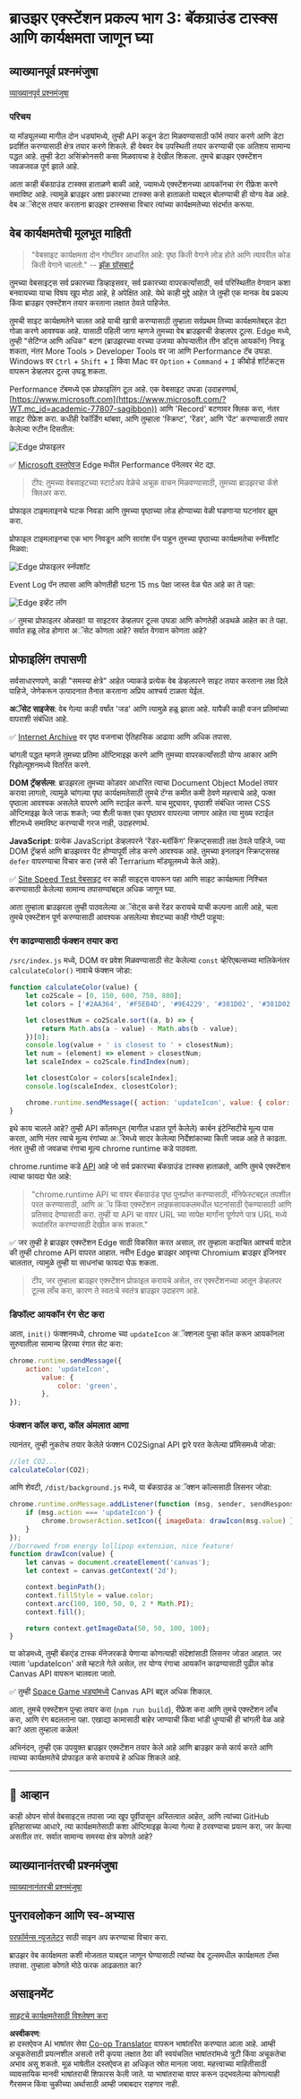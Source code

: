 <!--
CO_OP_TRANSLATOR_METADATA:
{
  "original_hash": "f198c6b817b4b2a99749f4662e7cae98",
  "translation_date": "2025-08-25T23:45:31+00:00",
  "source_file": "5-browser-extension/3-background-tasks-and-performance/README.md",
  "language_code": "mr"
}
-->
# ब्राउझर एक्स्टेंशन प्रकल्प भाग 3: बॅकग्राउंड टास्क्स आणि कार्यक्षमता जाणून घ्या

## व्याख्यानपूर्व प्रश्नमंजुषा

[व्याख्यानपूर्व प्रश्नमंजुषा](https://ashy-river-0debb7803.1.azurestaticapps.net/quiz/27)

### परिचय

या मॉड्यूलच्या मागील दोन धड्यांमध्ये, तुम्ही API कडून डेटा मिळवण्यासाठी फॉर्म तयार करणे आणि डेटा प्रदर्शित करण्यासाठी क्षेत्र तयार करणे शिकले. ही वेबवर वेब उपस्थिती तयार करण्याची एक अतिशय सामान्य पद्धत आहे. तुम्ही डेटा असिंक्रोनसरी कसा मिळवायचा हे देखील शिकला. तुमचे ब्राउझर एक्स्टेंशन जवळजवळ पूर्ण झाले आहे.

आता काही बॅकग्राउंड टास्क्स हाताळणे बाकी आहे, ज्यामध्ये एक्स्टेंशनच्या आयकॉनचा रंग रीफ्रेश करणे समाविष्ट आहे. त्यामुळे ब्राउझर अशा प्रकारच्या टास्क्स कसे हाताळतो याबद्दल बोलण्याची ही योग्य वेळ आहे. वेब अॅसेट्स तयार करताना ब्राउझर टास्क्सचा विचार त्यांच्या कार्यक्षमतेच्या संदर्भात करूया.

## वेब कार्यक्षमतेची मूलभूत माहिती

> "वेबसाइट कार्यक्षमता दोन गोष्टींवर आधारित आहे: पृष्ठ किती वेगाने लोड होते आणि त्यावरील कोड किती वेगाने चालतो." -- [झॅक ग्रॉसबार्ट](https://www.smashingmagazine.com/2012/06/javascript-profiling-chrome-developer-tools/)

तुमच्या वेबसाइट्स सर्व प्रकारच्या डिव्हाइसवर, सर्व प्रकारच्या वापरकर्त्यांसाठी, सर्व परिस्थितीत वेगवान कशा बनवायच्या याचा विषय खूप मोठा आहे, हे अपेक्षित आहे. येथे काही मुद्दे आहेत जे तुम्ही एक मानक वेब प्रकल्प किंवा ब्राउझर एक्स्टेंशन तयार करताना लक्षात ठेवले पाहिजेत.

तुमची साइट कार्यक्षमतेने चालत आहे याची खात्री करण्यासाठी तुम्हाला सर्वप्रथम तिच्या कार्यक्षमतेबद्दल डेटा गोळा करणे आवश्यक आहे. यासाठी पहिली जागा म्हणजे तुमच्या वेब ब्राउझरची डेव्हलपर टूल्स. Edge मध्ये, तुम्ही "सेटिंग्ज आणि अधिक" बटण (ब्राउझरच्या वरच्या उजव्या कोपऱ्यातील तीन डॉट्स आयकॉन) निवडू शकता, नंतर More Tools > Developer Tools वर जा आणि Performance टॅब उघडा. Windows वर `Ctrl` + `Shift` + `I` किंवा Mac वर `Option` + `Command` + `I` कीबोर्ड शॉर्टकट्स वापरून डेव्हलपर टूल्स उघडू शकता.

Performance टॅबमध्ये एक प्रोफाइलिंग टूल आहे. एक वेबसाइट उघडा (उदाहरणार्थ, [https://www.microsoft.com](https://www.microsoft.com/?WT.mc_id=academic-77807-sagibbon)) आणि 'Record' बटणावर क्लिक करा, नंतर साइट रीफ्रेश करा. कधीही रेकॉर्डिंग थांबवा, आणि तुम्हाला 'स्क्रिप्ट', 'रेंडर', आणि 'पेंट' करण्यासाठी तयार केलेल्या रुटीन दिसतील:

![Edge प्रोफाइलर](../../../../translated_images/profiler.5a4a62479c5df01cfec9aab74173dba13f91d2c968e1a1ae434c26165792df15.mr.png)

✅ [Microsoft दस्तऐवज](https://docs.microsoft.com/microsoft-edge/devtools-guide/performance/?WT.mc_id=academic-77807-sagibbon) Edge मधील Performance पॅनेलवर भेट द्या.

> टीप: तुमच्या वेबसाइटच्या स्टार्टअप वेळेचे अचूक वाचन मिळवण्यासाठी, तुमच्या ब्राउझरचा कॅशे क्लिअर करा.

प्रोफाइल टाइमलाइनचे घटक निवडा आणि तुमच्या पृष्ठाच्या लोड होण्याच्या वेळी घडणाऱ्या घटनांवर झूम करा.

प्रोफाइल टाइमलाइनचा एक भाग निवडून आणि सारांश पॅन पाहून तुमच्या पृष्ठाच्या कार्यक्षमतेचा स्नॅपशॉट मिळवा:

![Edge प्रोफाइलर स्नॅपशॉट](../../../../translated_images/snapshot.97750180ebcad73794a3594b36925eb5c8dbaac9e03fec7f9b974188c9ac63c7.mr.png)

Event Log पॅन तपासा आणि कोणतीही घटना 15 ms पेक्षा जास्त वेळ घेत आहे का ते पहा:

![Edge इव्हेंट लॉग](../../../../translated_images/log.804026979f3707e00eebcfa028b2b5a88cec6292f858767bb6703afba65a7d9c.mr.png)

✅ तुमचा प्रोफाइलर ओळखा! या साइटवर डेव्हलपर टूल्स उघडा आणि कोणतेही अडथळे आहेत का ते पहा. सर्वात हळू लोड होणारा अॅसेट कोणता आहे? सर्वात वेगवान कोणता आहे?

## प्रोफाइलिंग तपासणी

सर्वसाधारणपणे, काही "समस्या क्षेत्रे" आहेत ज्याकडे प्रत्येक वेब डेव्हलपरने साइट तयार करताना लक्ष दिले पाहिजे, जेणेकरून उत्पादनात तैनात करताना अप्रिय आश्चर्य टाळता येईल.

**अॅसेट साइजेस**: वेब गेल्या काही वर्षांत 'जड' आणि त्यामुळे हळू झाला आहे. यापैकी काही वजन प्रतिमांच्या वापराशी संबंधित आहे.

✅ [Internet Archive](https://httparchive.org/reports/page-weight) वर पृष्ठ वजनाचा ऐतिहासिक आढावा आणि अधिक तपासा.

चांगली पद्धत म्हणजे तुमच्या प्रतिमा ऑप्टिमाइझ करणे आणि तुमच्या वापरकर्त्यांसाठी योग्य आकार आणि रिझोल्यूशनमध्ये वितरित करणे.

**DOM ट्रॅव्हर्सल्स**: ब्राउझरला तुमच्या कोडवर आधारित त्याचा Document Object Model तयार करावा लागतो, त्यामुळे चांगल्या पृष्ठ कार्यक्षमतेसाठी तुमचे टॅग्स कमीत कमी ठेवणे महत्त्वाचे आहे, फक्त पृष्ठाला आवश्यक असलेले वापरणे आणि स्टाईल करणे. याच मुद्द्यावर, पृष्ठाशी संबंधित जास्त CSS ऑप्टिमाइझ केले जाऊ शकते; ज्या शैली फक्त एका पृष्ठावर वापरल्या जाणार आहेत त्या मुख्य स्टाईल शीटमध्ये समाविष्ट करण्याची गरज नाही, उदाहरणार्थ.

**JavaScript**: प्रत्येक JavaScript डेव्हलपरने 'रेंडर-ब्लॉकिंग' स्क्रिप्ट्ससाठी लक्ष ठेवले पाहिजे, ज्या DOM ट्रॅव्हर्स आणि ब्राउझरवर पेंट होण्यापूर्वी लोड करणे आवश्यक आहे. तुमच्या इनलाइन स्क्रिप्ट्ससह `defer` वापरण्याचा विचार करा (जसे की Terrarium मॉड्यूलमध्ये केले आहे).

✅ [Site Speed Test वेबसाइट](https://www.webpagetest.org/) वर काही साइट्स वापरून पहा आणि साइट कार्यक्षमता निश्चित करण्यासाठी केलेल्या सामान्य तपासण्यांबद्दल अधिक जाणून घ्या.

आता तुम्हाला ब्राउझरला तुम्ही पाठवलेल्या अॅसेट्स कसे रेंडर करायचे याची कल्पना आली आहे, चला तुमचे एक्स्टेंशन पूर्ण करण्यासाठी आवश्यक असलेल्या शेवटच्या काही गोष्टी पाहूया:

### रंग काढण्यासाठी फंक्शन तयार करा

`/src/index.js` मध्ये, DOM वर प्रवेश मिळवण्यासाठी सेट केलेल्या `const` व्हेरिएबल्सच्या मालिकेनंतर `calculateColor()` नावाचे फंक्शन जोडा:

```JavaScript
function calculateColor(value) {
	let co2Scale = [0, 150, 600, 750, 800];
	let colors = ['#2AA364', '#F5EB4D', '#9E4229', '#381D02', '#381D02'];

	let closestNum = co2Scale.sort((a, b) => {
		return Math.abs(a - value) - Math.abs(b - value);
	})[0];
	console.log(value + ' is closest to ' + closestNum);
	let num = (element) => element > closestNum;
	let scaleIndex = co2Scale.findIndex(num);

	let closestColor = colors[scaleIndex];
	console.log(scaleIndex, closestColor);

	chrome.runtime.sendMessage({ action: 'updateIcon', value: { color: closestColor } });
}
```

इथे काय चालले आहे? तुम्ही API कॉलमधून (मागील धडात पूर्ण केलेले) कार्बन इंटेन्सिटीचे मूल्य पास करता, आणि नंतर त्याचे मूल्य रंगांच्या अॅरेमध्ये सादर केलेल्या निर्देशांकाच्या किती जवळ आहे ते काढता. नंतर तुम्ही तो जवळचा रंगाचा मूल्य chrome runtime कडे पाठवता.

chrome.runtime कडे [API](https://developer.chrome.com/extensions/runtime) आहे जो सर्व प्रकारच्या बॅकग्राउंड टास्क्स हाताळतो, आणि तुमचे एक्स्टेंशन त्याचा फायदा घेत आहे:

> "chrome.runtime API चा वापर बॅकग्राउंड पृष्ठ पुनर्प्राप्त करण्यासाठी, मॅनिफेस्टबद्दल तपशील परत करण्यासाठी, आणि अॅप किंवा एक्स्टेंशन लाइफसायकलमधील घटनांसाठी ऐकण्यासाठी आणि प्रतिसाद देण्यासाठी करा. तुम्ही या API चा वापर URL च्या सापेक्ष मार्गांना पूर्णपणे पात्र URL मध्ये रूपांतरित करण्यासाठी देखील करू शकता."

✅ जर तुम्ही हे ब्राउझर एक्स्टेंशन Edge साठी विकसित करत असाल, तर तुम्हाला कदाचित आश्चर्य वाटेल की तुम्ही chrome API वापरत आहात. नवीन Edge ब्राउझर आवृत्त्या Chromium ब्राउझर इंजिनवर चालतात, त्यामुळे तुम्ही या साधनांचा फायदा घेऊ शकता.

> टीप, जर तुम्हाला ब्राउझर एक्स्टेंशन प्रोफाइल करायचे असेल, तर एक्स्टेंशनच्या आतून डेव्हलपर टूल्स लाँच करा, कारण ते स्वतःचे स्वतंत्र ब्राउझर उदाहरण आहे.

### डिफॉल्ट आयकॉन रंग सेट करा

आता, `init()` फंक्शनमध्ये, chrome च्या `updateIcon` अॅक्शनला पुन्हा कॉल करून आयकॉनला सुरुवातीला सामान्य हिरव्या रंगात सेट करा:

```JavaScript
chrome.runtime.sendMessage({
	action: 'updateIcon',
		value: {
			color: 'green',
		},
});
```

### फंक्शन कॉल करा, कॉल अंमलात आणा

त्यानंतर, तुम्ही नुकतेच तयार केलेले फंक्शन C02Signal API द्वारे परत केलेल्या प्रॉमिसमध्ये जोडा:

```JavaScript
//let CO2...
calculateColor(CO2);
```

आणि शेवटी, `/dist/background.js` मध्ये, या बॅकग्राउंड अॅक्शन कॉल्ससाठी लिसनर जोडा:

```JavaScript
chrome.runtime.onMessage.addListener(function (msg, sender, sendResponse) {
	if (msg.action === 'updateIcon') {
		chrome.browserAction.setIcon({ imageData: drawIcon(msg.value) });
	}
});
//borrowed from energy lollipop extension, nice feature!
function drawIcon(value) {
	let canvas = document.createElement('canvas');
	let context = canvas.getContext('2d');

	context.beginPath();
	context.fillStyle = value.color;
	context.arc(100, 100, 50, 0, 2 * Math.PI);
	context.fill();

	return context.getImageData(50, 50, 100, 100);
}
```

या कोडमध्ये, तुम्ही बॅकएंड टास्क मॅनेजरकडे येणाऱ्या कोणत्याही संदेशांसाठी लिसनर जोडत आहात. जर त्याला 'updateIcon' असे म्हटले गेले असेल, तर योग्य रंगाचा आयकॉन काढण्यासाठी पुढील कोड Canvas API वापरून चालवला जातो.

✅ तुम्ही [Space Game धड्यांमध्ये](../../6-space-game/2-drawing-to-canvas/README.md) Canvas API बद्दल अधिक शिकाल.

आता, तुमचे एक्स्टेंशन पुन्हा तयार करा (`npm run build`), रीफ्रेश करा आणि तुमचे एक्स्टेंशन लाँच करा, आणि रंग बदलताना पहा. एखाद्या कामासाठी बाहेर जाण्याची किंवा भांडी धुण्याची ही चांगली वेळ आहे का? आता तुम्हाला कळेल!

अभिनंदन, तुम्ही एक उपयुक्त ब्राउझर एक्स्टेंशन तयार केले आहे आणि ब्राउझर कसे कार्य करते आणि त्याच्या कार्यक्षमतेचे प्रोफाइल कसे करायचे हे अधिक शिकले आहे.

---

## 🚀 आव्हान

काही ओपन सोर्स वेबसाइट्स तपासा ज्या खूप पूर्वीपासून अस्तित्वात आहेत, आणि त्यांच्या GitHub इतिहासाच्या आधारे, त्या कार्यक्षमतेसाठी कशा ऑप्टिमाइझ केल्या गेल्या हे ठरवण्याचा प्रयत्न करा, जर केल्या असतील तर. सर्वात सामान्य समस्या क्षेत्र कोणते आहे?

## व्याख्यानानंतरची प्रश्नमंजुषा

[व्याख्यानानंतरची प्रश्नमंजुषा](https://ashy-river-0debb7803.1.azurestaticapps.net/quiz/28)

## पुनरावलोकन आणि स्व-अभ्यास

[परफॉर्मन्स न्यूजलेटर](https://perf.email/) साठी साइन अप करण्याचा विचार करा.

ब्राउझर वेब कार्यक्षमता कशी मोजतात याबद्दल जाणून घेण्यासाठी त्यांच्या वेब टूल्समधील कार्यक्षमता टॅब्स तपासा. तुम्हाला कोणते मोठे फरक आढळतात का?

## असाइनमेंट

[साइटचे कार्यक्षमतेसाठी विश्लेषण करा](assignment.md)

**अस्वीकरण**:  
हा दस्तऐवज AI भाषांतर सेवा [Co-op Translator](https://github.com/Azure/co-op-translator) वापरून भाषांतरित करण्यात आला आहे. आम्ही अचूकतेसाठी प्रयत्नशील असलो तरी कृपया लक्षात ठेवा की स्वयंचलित भाषांतरांमध्ये त्रुटी किंवा अचूकतेचा अभाव असू शकतो. मूळ भाषेतील दस्तऐवज हा अधिकृत स्रोत मानला जावा. महत्त्वाच्या माहितीसाठी व्यावसायिक मानवी भाषांतराची शिफारस केली जाते. या भाषांतराचा वापर करून उद्भवलेल्या कोणत्याही गैरसमज किंवा चुकीच्या अर्थासाठी आम्ही जबाबदार राहणार नाही.